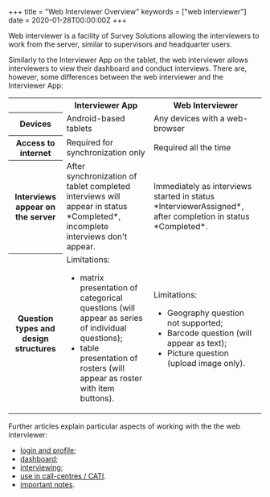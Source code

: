+++
title = "Web Interviewer Overview"
keywords = ["web interviewer"]
date = 2020-01-28T00:00:00Z
+++



Web interviewer is a facility of Survey Solutions allowing the interviewers to work from the server, similar to supervisors and headquarter users.

Similarly to the Interviewer App on the tablet, the web interviewer allows interviewers to view their dashboard and conduct interviews. There are, however, some differences between the web interviewer and the Interviewer App:

<TABLE class="table table-striped" >

<TR>
<TH>
<TH>Interviewer App
<TH>Web Interviewer

<TR>
<TH>Devices
<TD>Android-based tablets
<TD>Any devices with a web-browser

<TR>
<TH>Access to internet
<TD>Required for synchronization only
<TD>Required all the time

<TR>
<TH>Interviews appear on the server
<TD>After synchronization of tablet completed interviews will appear in status *Completed*, incomplete interviews don't appear.
<TD>Immediately as interviews started in status *InterviewerAssigned*, after completion in status *Completed*.

<TR>
<TH>Question types and design structures
<TD>Limitations:

- matrix presentation of categorical questions (will appear as series of individual questions);
- table presentation of rosters (will appear as roster with item buttons).

<TD>Limitations:

- Geography question not supported;
- Barcode question (will appear as text);
- Picture question (upload image only).

</TABLE>

Further articles explain particular aspects of working with the the web interviewer:

- [login and profile](/interviewer/web-interviewer/web-interviewer-login);
- [dashboard](/interviewer/web-interviewer/web-interviewer-dashboard);
- [interviewing](/interviewer/web-interviewer/web-interviewer-interviewing);
- [use in call-centres / CATI](/interviewer/web-interviewer/web-interviewer-cati).
- [important notes](/interviewer/web-interviewer/web-interviewer-important-notes).



